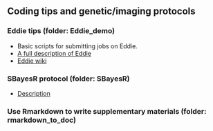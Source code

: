 ## Coding tips and genetic/imaging protocols

### Eddie tips (folder: Eddie_demo)
 - Basic scripts for submitting jobs on Eddie.
 - [A full description of Eddie](https://www.ed.ac.uk/information-services/research-support/research-computing/ecdf/high-performance-computing)
 - [Eddie wiki](https://www.wiki.ed.ac.uk/pages/viewpage.action?spaceKey=ResearchServices&title=Eddie)


### SBayesR protocol (folder: SBayesR)
 - [Description](https://github.com/xshen796/CodingClubPsych/blob/master/SBayesR/SBayesR_XS.md)

### Use Rmarkdown to write supplementary materials (folder: rmarkdown_to_doc)
